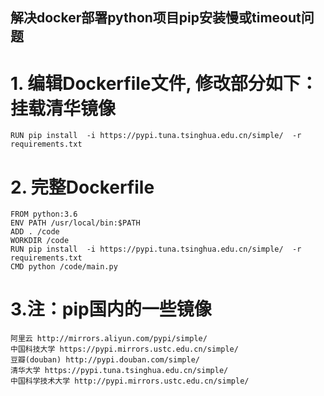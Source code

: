 ## 解决docker部署python项目pip安装慢或timeout问题

# 1. 编辑Dockerfile文件, 修改部分如下：挂载清华镜像
```
RUN pip install  -i https://pypi.tuna.tsinghua.edu.cn/simple/  -r requirements.txt
```

# 2. 完整Dockerfile
```
FROM python:3.6
ENV PATH /usr/local/bin:$PATH
ADD . /code
WORKDIR /code
RUN pip install  -i https://pypi.tuna.tsinghua.edu.cn/simple/  -r requirements.txt
CMD python /code/main.py
```

# 3.注：pip国内的一些镜像
```
阿里云 http://mirrors.aliyun.com/pypi/simple/
中国科技大学 https://pypi.mirrors.ustc.edu.cn/simple/
豆瓣(douban) http://pypi.douban.com/simple/
清华大学 https://pypi.tuna.tsinghua.edu.cn/simple/
中国科学技术大学 http://pypi.mirrors.ustc.edu.cn/simple/
```
